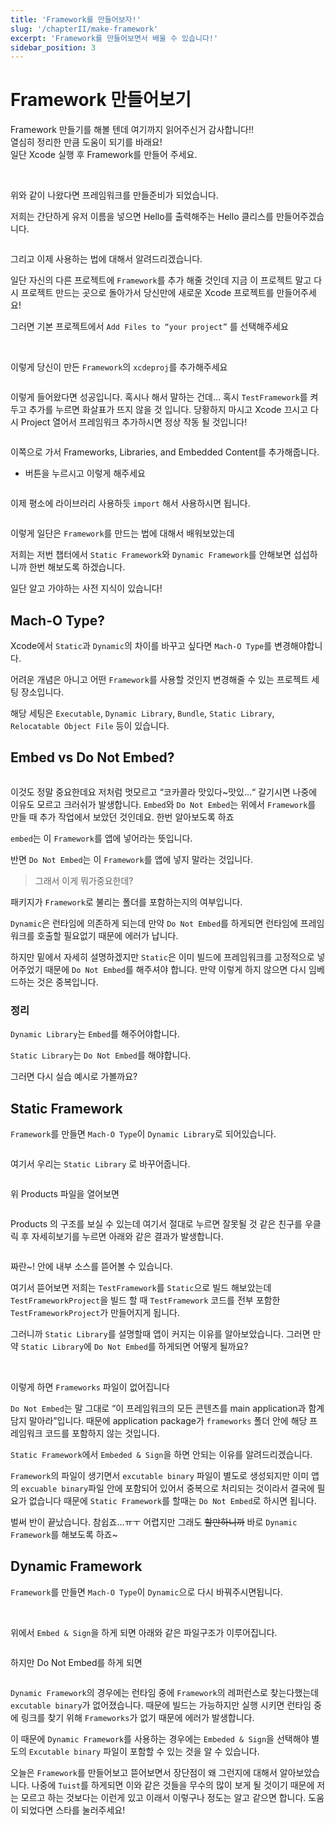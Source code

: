```yaml
---
title: 'Framework를 만들어보자!'
slug: '/chapterII/make-framework'
excerpt: 'Framework를 만들어보면서 배울 수 있습니다!'
sidebar_position: 3
---
```


# Framework 만들어보기

Framework 만들기를 해볼 텐데 여기까지 읽어주신거 감사합니다!! <br/>
열심히 정리한 만큼 도움이 되기를 바래요! <br/>
일단 Xcode 실행 후 Framework를 만들어 주세요. <br/>

<img src="https://i.imghippo.com/files/6yca61722864764.png" alt="" border="0"/>

<img src="https://i.imghippo.com/files/H96c41722864784.png" alt="" border="0"/>

위와 같이 나왔다면 프레임워크를 만들준비가 되었습니다.

저희는 간단하게 유저 이름을 넣으면 Hello를 출력해주는 Hello 클리스를 만들어주겠습니다.

<img src="https://i.imghippo.com/files/l2mtO1722864801.png" alt="" border="0"/>

그리고 이제 사용하는 법에 대해서 알려드리겠습니다.

일단 자신의 다른 프로젝트에 `Framework`를 추가 해줄 것인데 지금 이 프로젝트 말고 다시 프로젝트 만드는 곳으로 돌아가서 당신만에 새로운 Xcode 프로젝트를 만들어주세요!

그러면 기본 프로젝트에서 `Add Files to “your project”` 를 선택해주세요

<img src="https://i.imghippo.com/files/kg7AN1722864820.png" alt="" border="0"/>

<img src="https://i.imghippo.com/files/miBDR1722864840.png" alt="" border="0"/>

이렇게 당신이 만든 `Framework`의 `xcdeproj`를 추가해주세요

<img src="https://i.imghippo.com/files/oE0Uv1722864861.png" alt="" border="0"/>

이렇게 들어왔다면 성공입니다. 혹시나 해서 말하는 건데… 혹시 `TestFramework`를 켜두고 추가를 누르면 화살표가 뜨지 않을 것 입니다. 당황하지 마시고 Xcode 끄시고 다시 Project 열어서 프레임워크 추가하시면 정상 작동 될 것입니다!

<img src="https://i.imghippo.com/files/fCi4f1722864882.png" alt="" border="0"/>

이쪽으로 가서 Frameworks, Libraries, and Embedded Content를 추가해줍니다.

+ 버튼을 누르시고 이렇게 해주세요

<img src="https://i.imghippo.com/files/BpvDA1722864908.png" alt="" border="0"/>

이제 평소에 라이브러리 사용하듯 `import` 해서 사용하시면 됩니다.

<img src="https://i.imghippo.com/files/yMPE91722864925.png" alt="" border="0"/>

이렇게 일단은 `Framework`를 만드는 법에 대해서 배워보았는데

저희는 저번 챕터에서 `Static Framework`와 `Dynamic Framework`를 안해보면 섭섭하니까 한번 해보도록 하겠습니다.

일단 알고 가야하는 사전 지식이 있습니다!

## Mach-O Type?

Xcode에서 `Static`과 `Dynamic`의 차이를 바꾸고 싶다면 `Mach-O Type`를 변경해야합니다.

어려운 개념은 아니고 어떤 `Framework`를 사용할 것인지 변경해줄 수 있는 프로젝트 세팅 장소입니다.

해당 세팅은 `Executable`, `Dynamic Library`, `Bundle`, `Static Library`, `Relocatable Object File` 등이 있습니다.

## Embed vs Do Not Embed?

<img src="https://i.imghippo.com/files/JV2Ge1722864949.png" alt="" border="0"/>

이것도 정말 중요한데요 저처럼 멋모르고 “코카콜라 맛있다~맛있…“ 갈기시면 나중에 이유도 모르고 크러쉬가 발생합니다. `Embed`와 `Do Not Embed`는 위에서 `Framework`를 만들 때 추가 작업에서 보았던 것인데요. 한번 알아보도록 하죠

`embed`는 이 `Framework`를 앱에 넣어라는 뜻입니다.

반면 `Do Not Embed`는 이 `Framework`를 앱에 넣지 말라는 것입니다.

> 그래서 이게 뭐가중요한데?

패키지가 `Framework`로 불리는 폴더를 포함하는지의 여부입니다.

`Dynamic`은 런타임에 의존하게 되는데 만약 `Do Not Embed`를 하게되면 런타임에 프레임워크를 호출할 필요없기 때문에 에러가 납니다.

하지만 밑에서 자세히 설명하겠지만 `Static`은 이미 빌드에 프레임워크를 고정적으로 넣어주었기 때문에  `Do Not Embed`를 해주셔야 합니다. 만약 이렇게 하지 않으면 다시 임베드하는 것은 중복입니다.

### 정리

`Dynamic Library`는 `Embed`를 해주어야합니다.

`Static Library`는 `Do Not Embed`를 해야합니다.

그러면 다시 실습 예시로 가볼까요?

## Static Framework

`Framework`를 만들면 `Mach-O Type`이 `Dynamic Library`로 되어있습니다.

<img src="https://i.imghippo.com/files/SlmGY1722864971.png" alt="" border="0"/>

여기서 우리는 `Static Library` 로 바꾸어줍니다.

<img src="https://i.imghippo.com/files/GTZIe1722864993.png" alt="" border="0"/>

위 Products 파일을 열어보면

<img src="https://i.imghippo.com/files/KY7fB1722865016.png" alt="" border="0"/>

Products 의 구조를 보실 수 있는데 여기서 절대로 누르면 잘못될 것 같은 친구를 우클릭 후 자세히보기를 누르면 아래와 같은 결과가 발생합니다.

<img src="https://i.imghippo.com/files/BVvlW1722865045.png" alt="" border="0"/>

짜란~! 안에 내부 소스를 뜯어볼 수 있습니다.

여기서 뜯어보면 저희는 `TestFramework`를 `Static`으로 빌드 해보았는데 `TestFrameworkProject`을 빌드 할 때 `TestFramework` 코드를 전부 포함한 `TestFrameworkProject`가 만들어지게 됩니다.

그러니까 `Static Library`를 설명할때 앱이 커지는 이유를 알아보았습니다. 그러면 만약 `Static Library`에 `Do Not Embed`를 하게되면 어떻게 될까요?

<img src="https://i.imghippo.com/files/4MXyf1722865062.png" alt="" border="0"/>

<img src="https://i.imghippo.com/files/MIRu91722865080.png" alt="" border="0"/>

이렇게 하면 `Frameworks` 파일이 없어집니다 

`Do Not Embed`는 말 그대로 “이 프레임워크의 모든 콘텐츠를 main application과 함계 담지 말아라”입니다. 때문에 application package가 `frameworks` 폴더 안에 해당 프레임워크 코드를 포함하지 않는 것입니다.

`Static Framework`에서 `Embeded & Sign`을 하면 안되는 이유를 알려드리겠습니다.

`Framework`의 파일이 생기면서 `excutable binary` 파일이 별도로 생성되지만 이미 앱의 `excuable binary`파일 안에 포함되어 있어서 중복으로 처리되는 것이라서 결국에 필요가 없습니다 때문에 `Static Framework`를 할때는 `Do Not Embed`로 하시면 됩니다.

벌써 반이 끝났습니다. 참쉽죠…ㅠㅜ 어렵지만 그래도 ~~할만하니까~~ 바로 `Dynamic Framework`를 해보도록 하죠~

## ****Dynamic**** Framework

`Framework`를 만들면 `Mach-O Type`이 `Dynamic`으로 다시 바꿔주시면됩니다.

<img src="https://i.imghippo.com/files/EeTJe1722865099.png" alt="" border="0"/>

<img src="https://i.imghippo.com/files/CceAp1722865118.png" alt="" border="0"/>

위에서 `Embed & Sign`을 하게 되면 아래와 같은 파일구조가 이루어집니다.

<img src="https://i.imghippo.com/files/VZ0EX1722865137.png" alt="" border="0"/>

하지만 Do Not Embed를 하게 되면 

<img src="https://i.imghippo.com/files/NDKbV1722865154.png" alt="" border="0"/>

`Dynamic Framework`의 경우에는 런타임 중에 `Framework`의 레퍼런스로 찾는다했는데 `excutable binary`가 없어졌습니다. 때문에 빌드는 가능하지만 실행 시키면 런타임 중에 링크를 찾기 위해 `Frameworks`가 없기 때문에 에러가 발생합니다.

이 때문에 `Dynamic Framework`를 사용하는 경우에는 `Embeded & Sign`을 선택해야 별도의 `Excutable binary` 파일이 포함할 수 있는 것을 알 수 있습니다.

오늘은 `Framework`를 만들어보고 뜯어보면서 장단점이 왜 그런지에 대해서 알아보았습니다. 나중에 `Tuist`를 하게되면 이와 같은 것들을 무수의 많이 보게 될 것이기 때문에 저는 모르고 하는 것보다는 이런게 있고 이래서 이렇구나 정도는 알고 같으면 합니다. 도움이 되었다면 스타를 눌러주세요!
